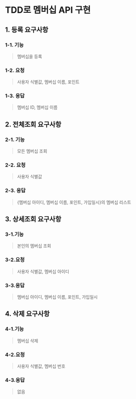 # TDD로 멤버십 API 구현

## 1. 등록 요구사항

### 1-1. 기능
> 멤버십을 등록

### 1-2. 요청
> 사용자 식별값, 멤버십 이름, 포인트

### 1-3. 응답
> 멤버십 ID, 멤버십 이름

## 2. 전체조회 요구사항

### 2-1. 기능
> 모든 멤버십 조회

### 2-2. 요청
> 사용자 식별값

### 2-3. 응답
> {멤버십 아이디, 멤버십 이름, 포인트, 가입일시}의 멤버십 리스트

## 3. 상세조회 요구사항

### 3-1.기능
> 본인의 멤버십 조회

### 3-2.요청
> 사용자 식별값, 멤버십 아이디

### 3-3.응답
> 멤버십 아이디, 멤버십 이름, 포인트, 가입일시

## 4. 삭제 요구사항

### 4-1.기능
> 멤버십 삭제

### 4-2.요청
> 사용자 식별값, 멤버십 번호

### 4-3.응답
> 없음